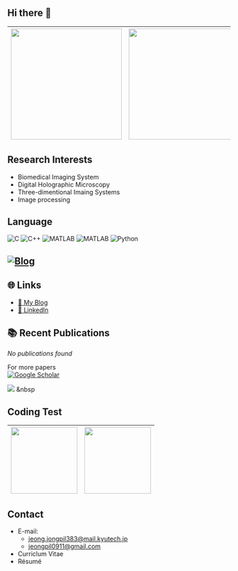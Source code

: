 ## Hi there 👋

<!--Jongpil0911
<img src="https://github-readme-streak-stats.herokuapp.com/?user=YOUR_USERNAME&theme=tokyonight" /> -->

| <img src="https://github-readme-stats.vercel.app/api/top-langs/?username=Jongpil0911&layout=compact&langs_count=15&theme=github_dark&hide=html" height="250"/> | <img src="https://github-readme-stats.vercel.app/api?username=Jongpil0911&show_icons=true&theme=github_dark" height="250"/> |
|:---:|:---:|

## Research Interests
- Biomedical Imaging System
- Digital Holographic Microscopy
- Three-dimentional Imaing Systems
- Image processing



## Language
<!-- [![Language](https://skillicons.dev/icons?i=python,c,cpp,matlab,markdown)](https://skillicons.dev)-->


![C](https://img.shields.io/badge/C-00599C?style=flat-square&logo=c&logoColor=white)
![C++](https://img.shields.io/badge/C++-00599C?style=flat-square&logo=cplusplus&logoColor=white)
![MATLAB](https://img.shields.io/badge/MATLAB-0076A8?style=flat-square&logo=matlab&logoColor=white)
![MATLAB](https://img.shields.io/badge/MATLAB-0076A8?style=for-the-badge&logo=mathworks&logoColor=white)
![Python](https://img.shields.io/badge/Python-3776AB?style=flat-square&logo=python&logoColor=white)




[![Blog](https://img.shields.io/badge/Blog-Visit%20My%20Blog-blue?style=for-the-badge&logo=google-chrome)](https://your-blog-url.com)
---
## 🌐 Links
- [📖 My Blog](https://your-blog-url.com)
- [💼 LinkedIn](https://www.linkedin.com/in/your-id)


## 📚 Recent Publications
<!-- SCHOLAR:START -->
_No publications found_
<!-- SCHOLAR:END -->
For more papers<br/>
[![Google Scholar](https://img.shields.io/badge/Google%20Scholar-Profile-blue?logo=googlescholar&style=for-the-badge)](https://scholar.google.com/citations?user=O-3pYeQAAAAJ)



<img src="https://img.shields.io/badge/Python-3766AB?style=flat-square&logo=Python&logoColor=white"/></a>
&nbsp 






## Coding Test
| <img src="https://leetcard.jacoblin.cool/YOUR_ID?theme=dark&ext=heatmap&animation=true" height=150 > | <img src="http://mazassumnida.wtf/api/v2/generate_badge?boj=jongpil0911@naver.com" height=150 > |
|:---:|:---:|

## Contact
- E-mail:
  - jeong.jongpil383@mail.kyutech.jp
  - jeongpil0911@gmail.com
- Curriclum Vitae
- Résumé
<!--


**Jongpil0911/Jongpil0911** is a ✨ _special_ ✨ repository because its `README.md` (this file) appears on your GitHub profile.

Here are some ideas to get you started:

- 🔭 I’m currently working on ...
- 🌱 I’m currently learning ...
- 👯 I’m looking to collaborate on ...
- 🤔 I’m looking for help with ...
- 💬 Ask me about ...
- 📫 How to reach me: ...
- 😄 Pronouns: ...
- ⚡ Fun fact: ...
-->
